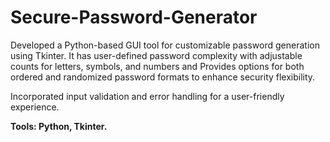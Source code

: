 # Secure-Password-Generator
Developed a Python-based GUI tool for customizable password generation using Tkinter.
It has user-defined password complexity with adjustable counts for letters, symbols, and numbers and Provides options for both ordered and randomized password formats to enhance security flexibility.

Incorporated input validation and error handling for a user-friendly experience.

**Tools: Python, Tkinter.**



